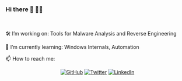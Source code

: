 ### Hi there 👋 👨‍💻 

<!--
**f0wl/f0wl** is a ✨ _special_ ✨ repository because its `README.md` (this file) appears on your GitHub profile.
-->

<br> 

🛠️ I’m working on: Tools for Malware Analysis and Reverse Engineering 

🧰 I’m currently learning:  Windows Internals, Automation

📫 How to reach me: <p align="center">
<a href="https://github.com/f0wl"><img src="https://img.shields.io/github/followers/f0wl.svg?label=GitHub&style=social" alt="GitHub"></a>
<a href="https://twitter.com/f0wlsec"><img src="https://img.shields.io/twitter/follow/f0wlsec?label=Twitter&style=social" alt="Twitter"></a>
<a href="https://www.linkedin.com/in/marius-genheimer"><img src="https://img.shields.io/badge/LinkedIn--_.svg?style=social&logo=linkedin" alt="LinkedIn"></a>
</p>
